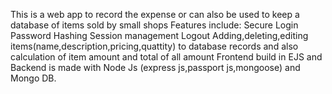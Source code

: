 This is a web app to record the expense or can also be used to keep a database of items sold by small shops 
Features include:
Secure Login
Password Hashing 
Session management
Logout 
Adding,deleting,editing  items(name,description,pricing,quattity) to database records and also calculation of item amount and total of all amount
Frontend build in EJS and Backend is made with Node Js (express js,passport js,mongoose) and Mongo DB.

